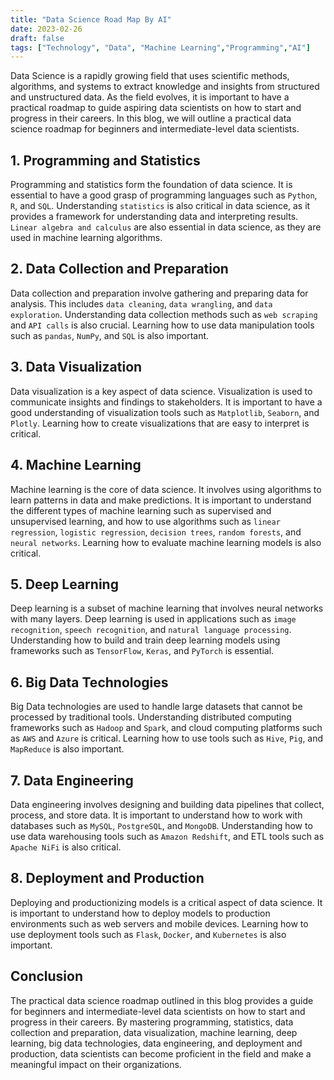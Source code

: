```yaml
---
title: "Data Science Road Map By AI"
date: 2023-02-26
draft: false
tags: ["Technology", "Data", "Machine Learning","Programming","AI"]
---
```


Data Science is a rapidly growing field that uses scientific methods, algorithms, and systems to extract knowledge and insights from structured and unstructured data. As the field evolves, it is important to have a practical roadmap to guide aspiring data scientists on how to start and progress in their careers. In this blog, we will outline a practical data science roadmap for beginners and intermediate-level data scientists.

## 1. Programming and Statistics
Programming and statistics form the foundation of data science. It is essential to have a good grasp of programming languages such as `Python`, `R`, and `SQL`. Understanding `statistics` is also critical in data science, as it provides a framework for understanding data and interpreting results. `Linear algebra and calculus` are also essential in data science, as they are used in machine learning algorithms.

## 2. Data Collection and Preparation
Data collection and preparation involve gathering and preparing data for analysis. This includes `data cleaning`, `data wrangling`, and `data exploration`. Understanding data collection methods such as `web scraping` and `API calls` is also crucial. Learning how to use data manipulation tools such as `pandas`, `NumPy`, and `SQL` is also important.

## 3. Data Visualization
Data visualization is a key aspect of data science. Visualization is used to communicate insights and findings to stakeholders. It is important to have a good understanding of visualization tools such as `Matplotlib`, `Seaborn`, and `Plotly`. Learning how to create visualizations that are easy to interpret is critical.

## 4. Machine Learning
Machine learning is the core of data science. It involves using algorithms to learn patterns in data and make predictions. It is important to understand the different types of machine learning such as supervised and unsupervised learning, and how to use algorithms such as `linear regression`, `logistic regression`, `decision trees`, `random forests`, and `neural networks`. Learning how to evaluate machine learning models is also critical.

## 5. Deep Learning
Deep learning is a subset of machine learning that involves neural networks with many layers. Deep learning is used in applications such as `image recognition`, `speech recognition`, and `natural language processing`. Understanding how to build and train deep learning models using frameworks such as `TensorFlow`, `Keras`, and `PyTorch` is essential.

## 6. Big Data Technologies
Big Data technologies are used to handle large datasets that cannot be processed by traditional tools. Understanding distributed computing frameworks such as `Hadoop` and `Spark`, and cloud computing platforms such as `AWS` and `Azure` is critical. Learning how to use tools such as `Hive`, `Pig`, and `MapReduce` is also important.

## 7. Data Engineering
Data engineering involves designing and building data pipelines that collect, process, and store data. It is important to understand how to work with databases such as `MySQL`, `PostgreSQL`, and `MongoDB`. Understanding how to use data warehousing tools such as `Amazon Redshift`, and ETL tools such as `Apache NiFi` is also critical.

## 8. Deployment and Production
Deploying and productionizing models is a critical aspect of data science. It is important to understand how to deploy models to production environments such as web servers and mobile devices. Learning how to use deployment tools such as `Flask`, `Docker`, and `Kubernetes` is also important.

## Conclusion
The practical data science roadmap outlined in this blog provides a guide for beginners and intermediate-level data scientists on how to start and progress in their careers. By mastering programming, statistics, data collection and preparation, data visualization, machine learning, deep learning, big data technologies, data engineering, and deployment and production, data scientists can become proficient in the field and make a meaningful impact on their organizations.